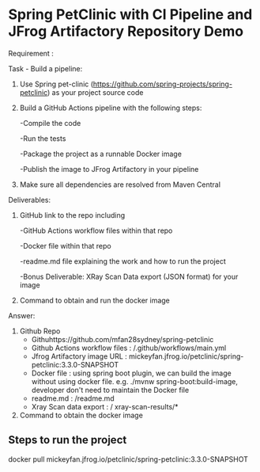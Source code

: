 
# Spring PetClinic with CI Pipeline and JFrog Artifactory Repository Demo

Requirement : 

Task - Build a pipeline:
1. Use Spring pet-clinic (https://github.com/spring-projects/spring-petclinic) as your project source code
2. Build a GitHub Actions pipeline with the following steps:

   -Compile the code

   -Run the tests

   -Package the project as a runnable Docker image

   -Publish the image to JFrog Artifactory in your pipeline
   
3. Make sure all dependencies are resolved from Maven Central


Deliverables:

1. GitHub link to the repo including

    -GitHub Actions workflow files within that repo
  
    -Docker file within that repo
  
    -readme.md file explaining the work and how to run the project
  
    -Bonus Deliverable: XRay Scan Data export (JSON format) for your image
  
2. Command to obtain and run the docker image



Answer:
1. Github Repo
   - Githuhttps://github.com/mfan28sydney/spring-petclinic
   - Github Actions workflow files : /.github/workflows/main.yml
   - Jfrog Artifactory image URL : mickeyfan.jfrog.io/petclinic/spring-petclinic:3.3.0-SNAPSHOT
   - Docker file : using spring boot plugin, we can build the image without using docker file. e.g. ./mvnw spring-boot:build-image, developer don't need to maintain the Docker file
   - readme.md : /readme.md
   - Xray Scan data export : / xray-scan-results/*
2. Command to obtain the docker image
   
## Steps to run the project
   docker pull mickeyfan.jfrog.io/petclinic/spring-petclinic:3.3.0-SNAPSHOT


